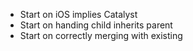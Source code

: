 - Start on iOS implies Catalyst
- Start on handing child inherits parent
- Start on correctly merging with existing
